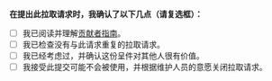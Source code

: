 <!-- 提交信息应遵循这个规范：`feat: Added [your username] profile` -->

**在提出此拉取请求时，我确认了以下几点（请复选框）：**

- [ ] 我已阅读并理解[贡献者指南](https://github.com/eryajf/awesome-github-profile-readme-chinese/blob/main/CONTRIBUTING.md)。
- [ ] 我已检查没有与此请求重复的拉取请求。
- [ ] 我已经考虑过，并确认这份呈件对其他人很有价值。
- [ ] 我接受此提交可能不会被使用，并根据维护人员的意愿关闭拉取请求。